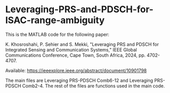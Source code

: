 # Leveraging-PRS-and-PDSCH-for-ISAC-range-ambiguity
This is the MATLAB code for the following paper:

K. Khosroshahi, P. Sehier and S. Mekki, "Leveraging PRS and PDSCH for Integrated Sensing and Communication Systems," IEEE Global Communications Conference, Cape Town, South Africa, 2024, pp. 4702-4707.

Available: https://ieeexplore.ieee.org/abstract/document/10901798

The main files are Leveraging PRS-PDSCH Comb6-12 and Leveraging PRS-PDSCH Comb2-4. The rest of the files are functions used in the main code.
